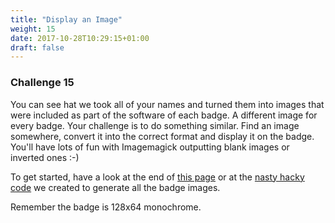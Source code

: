 ```yaml
---
title: "Display an Image"
weight: 15
date: 2017-10-28T10:29:15+01:00
draft: false
---
```

### Challenge 15

You can see hat we took all of your names and turned them into images that were included as part of the software of each badge. A different image for every badge. Your challenge is to do something similar. Find an image somewhere, convert it into the correct format and display it on the badge. You'll have lots of fun with Imagemagick outputting blank images or inverted ones :-)

To get started, have a look at the end of [this page](https://www.espruino.com/Graphics) or at the [nasty hacky code](https://github.com/nearform/nceubadge/blob/master/name-generator/bulk-generate.js) we created to generate all the badge images.

Remember the badge is 128x64 monochrome.

